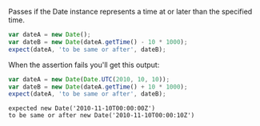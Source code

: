 Passes if the Date instance represents a time at or later than the specified time.

```js
var dateA = new Date();
var dateB = new Date(dateA.getTime() - 10 * 1000);
expect(dateA, 'to be same or after', dateB);
```

When the assertion fails you'll get this output:

```js
var dateA = new Date(Date.UTC(2010, 10, 10));
var dateB = new Date(dateA.getTime() + 10 * 1000);
expect(dateA, 'to be same or after', dateB);
```

```output
expected new Date('2010-11-10T00:00:00Z')
to be same or after new Date('2010-11-10T00:00:10Z')
```
